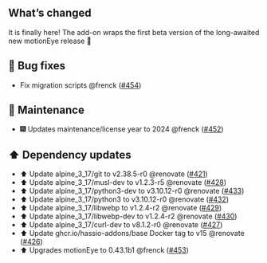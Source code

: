 ## What’s changed

It is finally here! The add-on wraps the first beta version of the long-awaited new motionEye release 🎉 

## 🐛 Bug fixes

- Fix migration scripts @frenck ([#454](https://github.com/hassio-addons/addon-motioneye/pull/454))

## 🧰 Maintenance

- 🎆 Updates maintenance/license year to 2024 @frenck ([#452](https://github.com/hassio-addons/addon-motioneye/pull/452))

## ⬆️ Dependency updates

- ⬆️ Update alpine_3_17/git to v2.38.5-r0 @renovate ([#421](https://github.com/hassio-addons/addon-motioneye/pull/421))
- ⬆️ Update alpine_3_17/musl-dev to v1.2.3-r5 @renovate ([#428](https://github.com/hassio-addons/addon-motioneye/pull/428))
- ⬆️ Update alpine_3_17/python3-dev to v3.10.12-r0 @renovate ([#433](https://github.com/hassio-addons/addon-motioneye/pull/433))
- ⬆️ Update alpine_3_17/python3 to v3.10.12-r0 @renovate ([#432](https://github.com/hassio-addons/addon-motioneye/pull/432))
- ⬆️ Update alpine_3_17/libwebp to v1.2.4-r2 @renovate ([#429](https://github.com/hassio-addons/addon-motioneye/pull/429))
- ⬆️ Update alpine_3_17/libwebp-dev to v1.2.4-r2 @renovate ([#430](https://github.com/hassio-addons/addon-motioneye/pull/430))
- ⬆️ Update alpine_3_17/curl-dev to v8.1.2-r0 @renovate ([#427](https://github.com/hassio-addons/addon-motioneye/pull/427))
- ⬆️ Update ghcr.io/hassio-addons/base Docker tag to v15 @renovate ([#426](https://github.com/hassio-addons/addon-motioneye/pull/426))
- ⬆️ Upgrades motionEye to 0.43.1b1 @frenck ([#453](https://github.com/hassio-addons/addon-motioneye/pull/453))
